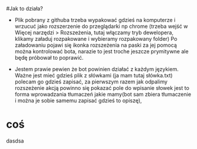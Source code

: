 #Jak to działa?

* Plik pobrany z githuba trzeba wypakować gdzieś na komputerze i wrzucuć jako rozszerzenie do przeglądarki np chrome (trzeba wejść w Więcej narzędzi > Rozszeżenia, tutaj włączamy tryb dewelopera, klikamy załaduj rozpakowane i wybieramy rozpakowany folder)
Po załadowaniu pojawi się ikonka rozszeżenia na paski za jej pomocą można kontrolować bota, narazie to jest troche jeszcze prymitywne ale będę próbował to poprawić.

* Jestem prawie pewien że bot powinien działać z każdym językiem.
Ważne jest mieć gdzieś plik z słówkami (ja mam tutaj słówka.txt) polecam go gdzieś zapisać, za pierwszym razem jak odpalimy rozszeżenie akcją powinno się pokazać pole do wpisanie słowek jest to forma wprowadzania tłumaczeń jakie mamy(bot sam zbiera tłumaczenie i można je sobie samemu zapisać gdzieś to opiszę), 

# coś
dasdsa